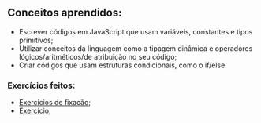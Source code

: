## Conceitos aprendidos:
- Escrever códigos em JavaScript que usam variáveis, constantes e tipos primitivos;
- Utilizar conceitos da linguagem como a tipagem dinâmica e operadores lógicos/aritméticos/de atribuição no seu código;
- Criar códigos que usam estruturas condicionais, como o if/else.

### Exercícios feitos:
- [Exercícios de fixação](https://github.com/lucas-da-silva/trybe-exercicios/blob/main/01-fundamentos/bloco-04-introducao-a-javascript-e-logica-de-programacao/dia-01-javascript-introducao-e-primeiros-passos/exercicio-01.js);
- [Exercício](https://github.com/lucas-da-silva/trybe-exercicios/blob/main/01-fundamentos/bloco-04-introducao-a-javascript-e-logica-de-programacao/dia-01-javascript-introducao-e-primeiros-passos/exercicio-02.js);
